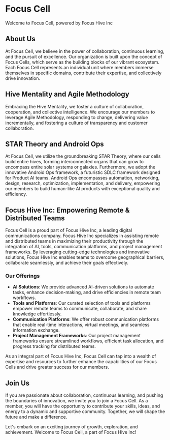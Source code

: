 # Focus Cell

Welcome to Focus Cell, powered by Focus Hive Inc 

## About Us
At Focus Cell, we believe in the power of collaboration, continuous learning, and the pursuit of excellence. Our organization is built upon the concept of Focus Cells, which serve as the building blocks of our vibrant ecosystem. Each Focus Cell represents an individual unit where members immerse themselves in specific domains, contribute their expertise, and collectively drive innovation.

## Hive Mentality and Agile Methodology
Embracing the Hive Mentality, we foster a culture of collaboration, cooperation, and collective intelligence. We encourage our members to leverage Agile Methodology, responding to change, delivering value incrementally, and fostering a culture of transparency and customer collaboration.

## STAR Theory and Android Ops
At Focus Cell, we utilize the groundbreaking STAR Theory, where our cells build entire hives, forming interconnected organs that can grow to encompass entire solar systems or galaxies. Furthermore, we adopt the innovative Android Ops framework, a futuristic SDLC framework designed for Product AI teams. Android Ops encompasses automation, networking, design, research, optimization, implementation, and delivery, empowering our members to build human-like AI products with exceptional quality and efficiency.

## Focus Hive Inc: Empowering Remote & Distributed Teams
Focus Cell is a proud part of Focus Hive Inc, a leading digital communications company. Focus Hive Inc specializes in assisting remote and distributed teams in maximizing their productivity through the integration of AI, tools, communication platforms, and project management frameworks. By leveraging cutting-edge technologies and innovative solutions, Focus Hive Inc enables teams to overcome geographical barriers, collaborate seamlessly, and achieve their goals effectively.

### Our Offerings
- **AI Solutions**: We provide advanced AI-driven solutions to automate tasks, enhance decision-making, and drive efficiencies in remote team workflows.
- **Tools and Platforms**: Our curated selection of tools and platforms empower remote teams to communicate, collaborate, and share knowledge effortlessly.
- **Communication Platforms**: We offer robust communication platforms that enable real-time interactions, virtual meetings, and seamless information exchange.
- **Project Management Frameworks**: Our project management frameworks ensure streamlined workflows, efficient task allocation, and progress tracking for distributed teams.

As an integral part of Focus Hive Inc, Focus Cell can tap into a wealth of expertise and resources to further enhance the capabilities of our Focus Cells and drive greater success for our members.

## Join Us
If you are passionate about collaboration, continuous learning, and pushing the boundaries of innovation, we invite you to join a Focus Cell. As a member, you will have the opportunity to contribute your skills, ideas, and energy to a dynamic and supportive community. Together, we will shape the future and make a difference.

Let's embark on an exciting journey of growth, exploration, and achievement. Welcome to Focus Cell, a part of Focus Hive Inc!

